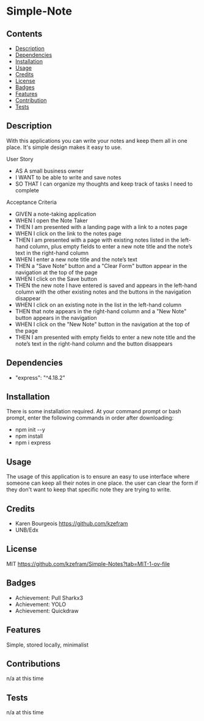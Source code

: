 # Simple-Note

## Contents

- [Description](#description)
- [Dependencies](#dependencies)
- [Installation](#installation)
- [Usage](#usage)
- [Credits](#credits)
- [License](#license)
- [Badges](#badges)
- [Features](#features)
- [Contribution](#contribution)
- [Tests](#tests)

## Description

 With this applications you can write your notes and keep them all in one place. It's simple design makes it easy to use.

 User Story

- AS A small business owner
- I WANT to be able to write and save notes
- SO THAT I can organize my thoughts and keep track of tasks I need to complete

 Acceptance Criteria

- GIVEN a note-taking application
- WHEN I open the Note Taker
- THEN I am presented with a landing page with a link to a notes page
- WHEN I click on the link to the notes page
- THEN I am presented with a page with existing notes listed in the left-hand column, plus empty fields to enter a new note title and the note’s text in the right-hand column
- WHEN I enter a new note title and the note’s text
- THEN a "Save Note" button and a "Clear Form" button appear in the navigation at the top of the page
- WHEN I click on the Save button
- THEN the new note I have entered is saved and appears in the left-hand column with the other existing notes and the buttons in the navigation disappear
- WHEN I click on an existing note in the list in the left-hand column
- THEN that note appears in the right-hand column and a "New Note" button appears in the navigation
- WHEN I click on the "New Note" button in the navigation at the top of the page
- THEN I am presented with empty fields to enter a new note title and the note’s text in the right-hand column and the button disappears

## Dependencies

- "express": "^4.18.2"

## Installation

There is some installation required. At your command prompt or bash prompt, enter the following commands in order after downloading:
- npm init --y
- npm install
- npm i express

## Usage

The usage of this application is to ensure an easy to use interface where someone can keep all their notes in one place. the user can clear the form if they don't want to keep that specific note they are trying to write.

## Credits

- Karen Bourgeois https://github.com/kzefram
- UNB/Edx

## License

MIT https://github.com/kzefram/Simple-Notes?tab=MIT-1-ov-file

## Badges

- Achievement: Pull Sharkx3
- Achievement: YOLO
- Achievement: Quickdraw

## Features

Simple, stored locally, minimalist 

## Contributions

n/a at this time

## Tests

n/a at this time